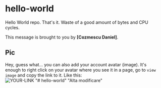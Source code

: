 # hello-world

Hello World repo. That's it. Waste of a good amount of bytes and CPU cycles.

This message is brought to you by **[Cozmescu Daniel]**.

## Pic

Hey, guess what... you can also add your account avatar (image). It's enough to right click on your avatar where you see it in a page, go to `view image` and copy the link to it.
Like this:  
![YOUR-LINK](https://avatars2.githubusercontent.com/u/49206978?s=400&u=4e7f0c21f92d2254d29a1a96c7de6b2bb90096a3&v=4)
"# hello-world" 
"Alta modificare" 
